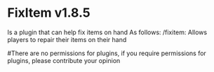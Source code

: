 # FixItem v1.8.5
Is a plugin that can help fix items on hand
As follows: 
/fixitem: Allows players to repair their items on their hand

#There are no permissions for plugins, if you require permissions for plugins, please contribute your opinion
